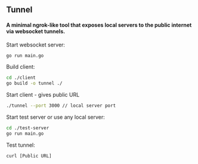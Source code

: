 ## Tunnel

#### A minimal ngrok-like tool that exposes local servers to the public internet via websocket tunnels.

Start websocket server:
```sh
go run main.go
```

Build client: 
```sh
cd ./client
go build -o tunnel ./
``` 

Start client - gives public URL
```sh 
./tunnel --port 3000 // local server port
```


Start test server or use any local server:
```sh
cd ./test-server
go run main.go
```

Test tunnel:
```txt
curl [Public URL]
```
